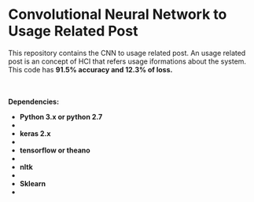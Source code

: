 # Convolutional Neural Network to Usage Related Post

This repository contains the CNN to usage related post. An usage related post is an concept of HCI that refers usage iformations about the system.
<br/>
This code has <b> 91.5% <b/>accuracy and <b> 12.3%<b/> of loss. 
  
 <br/><br/>
 Dependencies:
 <ul>
  <li> Python 3.x or python 2.7<li/>
  <li> keras 2.x <li/>
  <li> tensorflow or theano<li/>
  <li> nltk <li/>
  <li> Sklearn <li/>
  <ul/>
